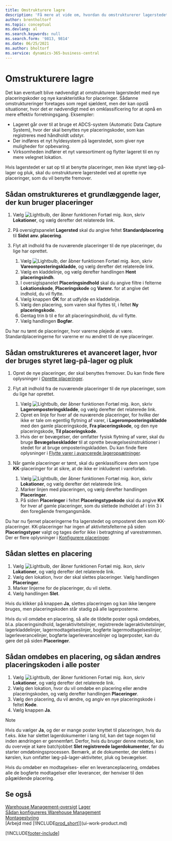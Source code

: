 ```yaml
---
title: Omstrukturere lagre
description: 'Få mere at vide om, hvordan du omstrukturerer lagerstedet med nye placeringskoder og nye placeringskarakteristika for at opnå eller opretholde en mere effektiv operation.'
author: brentholtorf
ms.topic: conceptual
ms.devlang: al
ms.search.keywords: null
ms.search.form: '9813, 9814'
ms.date: 06/25/2021
ms.author: bholtorf
ms.service: dynamics-365-business-central
---
```

# Omstrukturere lagre
Det kan eventuelt blive nødvendigt at omstrukturere lagerstedet med nye placeringskoder og nye karakteristika for placeringer. Sådanne omstruktureringer foretages som regel sjældent, men der kan opstå situationer, hvor det er nødvendigt med en omklassificering for at opnå en mere effektiv forretningsgang. Eksempler:  

- Lageret går over til at bruge et ADCS-system (Automatic Data Capture System), hvor der skal benyttes nye placeringskoder, som kan registreres med håndholdt udstyr.  
- Der indføres et nyt hyldesystem på lagerstedet, som giver nye muligheder for opbevaring.  
- Virksomheden indfører et nyt varesortiment og flytter lageret til en ny mere velegnet lokation.  

Hvis lagerstedet er sat op til at benytte placeringer, men ikke styret læg-på-lager og pluk, skal du omstrukturere lagerstedet ved at oprette nye placeringer, som du vil benytte fremover.  

## Sådan omstruktureres et grundlæggende lager, der kun bruger placeringer  
1.  Vælg ![Lightbulb, der åbner funktionen Fortæl mig.](media/ui-search/search_small.png "Fortæl mig, hvad du vil foretage dig") ikon, skriv **Lokationer**, og vælg derefter det relaterede link.  
2.  På oversigtspanelet **Lagersted** skal du angive feltet **Standardplacering** til **Sidst anv. placering**.  
3.  Flyt alt indhold fra de nuværende placeringer til de nye placeringer, du lige har oprettet.  

    1.  Vælg ![Lightbulb, der åbner funktionen Fortæl mig.](media/ui-search/search_small.png "Fortæl mig, hvad du vil foretage dig") ikon, skriv **Vareomposteringskladde**, og vælg derefter det relaterede link.  
    2.  Vælg en kladdelinje, og vælg derefter handlingen **Hent placeringsindh**.  
    3.  I oversigtspanelet **Placeringsindhold** skal du angive filtre i felterne **Lokationskode**, **Placeringskode** og **Varenr.** for at angive det indhold, du vil flytte.  
    4.  Vælg knappen **OK** for at udfylde en kladdelinje.  
    5.  Vælg den placering, som varen skal flyttes til, i feltet **Ny placeringskode**.  
    6.  Gentag trin b til e for alt placeringsindhold, du vil flytte.  
    7.  Vælg handlingen **Bogfør**.  

Du har nu tømt de placeringer, hvor varerne plejede at være. Standardplaceringerne for varerne er nu ændret til de nye placeringer.  

## Sådan omstruktureres et avanceret lager, hvor der bruges styret læg-på-lager og pluk  

1.  Opret de nye placeringer, der skal benyttes fremover. Du kan finde flere oplysninger i [Oprette placeringer](warehouse-how-to-create-individual-bins.md).  
2.  Flyt alt indhold fra de nuværende placeringer til de nye placeringer, som du lige har oprettet.  

    1.  Vælg ![Lightbulb, der åbner funktionen Fortæl mig.](media/ui-search/search_small.png "Fortæl mig, hvad du vil foretage dig") ikon, skriv **Lageromposteringskladde**, og vælg derefter det relaterede link.  
    2.  Opret en linje for hver af de nuværende placeringer, for hvilke der ikke er tale om egentlig flytning af varer, i **Lageromposteringskladde** med den gamle placeringskode, **Fra placeringskode**, og den nye placeringskode, **Til placeringskode**.  
    3.  Hvis der er bevægelser, der omfatter fysisk flytning af varer, skal du bruge **Bevægelseskladder** til at oprette bevægelsesinstruktioner i stedet for at bruge omposteringskladden. Du kan finde flere oplysninger i [Flytte varer i avancerede lageropsætninger](warehouse-how-to-move-items-in-advanced-warehousing.md).  

3.  Når gamle placeringer er tømt, skal du genklassificere dem som type **KK**-placeringer for at sikre, at de ikke er inkluderet i vareforløb.  

    1.  Vælg ![Lightbulb, der åbner funktionen Fortæl mig.](media/ui-search/search_small.png "Fortæl mig, hvad du vil foretage dig") ikon, skriv **Lokationer**, og vælg derefter det relaterede link.  
    2.  Marker linjen med placeringen, og vælg derefter handlingen **Placeringer**.  
    3.  På siden **Placeringer** i feltet **Placeringstypekode** skal du angive **KK** for hver af gamle placeringer, som du slettede indholdet af i trin 3 i den foregående fremgangsmåde.  

Du har nu fjernet placeringerne fra lagerstedet og omposteret dem som KK-placeringer. KK-placeringer har ingen af aktivitetsfelterne på siden **Placeringstyper** valgt og tages derfor ikke i betragtning af varestrømmen. Der er flere oplysninger i [Konfigurere placeringer](warehouse-how-to-set-up-bin-types.md).  

## Sådan slettes en placering  

1.  Vælg ![Lightbulb, der åbner funktionen Fortæl mig.](media/ui-search/search_small.png "Fortæl mig, hvad du vil foretage dig") ikon, skriv **Lokationer**, og vælg derefter det relaterede link.  
2.  Vælg den lokation, hvor der skal slettes placeringer. Vælg handlingen **Placeringer**.  
3.  Marker linjerne for de placeringer, du vil slette.  
4.  Vælg handlingen **Slet**.  

Hvis du klikker på knappen **Ja**, slettes placeringen og kan ikke længere bruges, men placeringskoden står stadig på alle lagerposterne.  

Hvis du vil omdøbe en placering, så alle de tildelte poster også omdøbes, bl.a. placeringsindhold, lageraktivitetslinjer, registrerede lageraktivitetslinjer, lagerkladdelinjer, lagermodtagelseslinjer, bogførte lagermodtagelseslinjer, lagerleverancelinjer, bogførte lagerleverancelinjer og lagerposter, kan du gøre det på siden **Placeringer**.  

## Sådan omdøbes en placering, og sådan ændres placeringskoden i alle poster  

1.  Vælg ![Lightbulb, der åbner funktionen Fortæl mig.](media/ui-search/search_small.png "Fortæl mig, hvad du vil foretage dig") ikon, skriv **Lokationer**, og vælg derefter det relaterede link.  
2.  Vælg den lokation, hvor du vil omdøbe en placering eller ændre placeringskoden, og vælg derefter handlingen **Placeringer**.  
3.  Vælg den placering, du vil ændre, og angiv en nye placeringskode i feltet **Kode**.  
4.  Vælg knappen **Ja**.  

> [!NOTE]  
>  Hvis du vælger **Ja**, og der er mange poster knyttet til placeringen, hvis du f.eks. ikke har slettet lagerdokumenter i lang tid, kan det tage nogen tid inden ændringen er gennemført. Derfor, hvis du bruger denne metode, kan du overveje at køre batchjobbet **Slet registrerede lagerdokumenter**, før du starter omdøbningsprocessen. Bemærk, at de dokumenter, der slettes i kørslen, kun omfatter læg-på-lager-aktiviteter, pluk og bevægelser.  
>   
>  Hvis du omdøber en modtagelses- eller en leveranceplacering, omdøbes alle de bogførte modtagelser eller leverancer, der henviser til den pågældende placering.  

## Se også  
[Warehouse Management-oversigt](design-details-warehouse-management.md)
[Lager](inventory-manage-inventory.md)  
[Sådan konfigureres Warehouse Management](warehouse-setup-warehouse.md)     
[Montagestyring](assembly-assemble-items.md)    
[Arbejd med [!INCLUDE[prod_short](includes/prod_short.md)]](ui-work-product.md)


[!INCLUDE[footer-include](includes/footer-banner.md)]